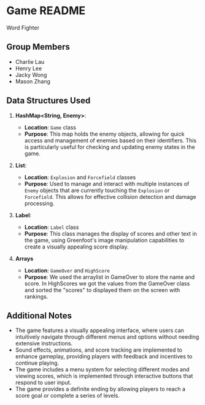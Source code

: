 # Game README
Word Fighter

## Group Members
- Charlie Lau
- Henry Lee
- Jacky Wong
- Mason Zhang

## Data Structures Used

1. **HashMap<String, Enemy>**: 
   - **Location**: `Game` class
   - **Purpose**: This map holds the enemy objects, allowing for quick access and management of enemies based on their identifiers. This is particularly useful for checking and updating enemy states in the game.

2. **List<Enemy>**: 
   - **Location**: `Explosion` and `Forcefield` classes
   - **Purpose**: Used to manage and interact with multiple instances of `Enemy` objects that are currently touching the `Explosion` or `Forcefield`. This allows for effective collision detection and damage processing.

3. **Label**: 
   - **Location**: `Label` class
   - **Purpose**: This class manages the display of scores and other text in the game, using Greenfoot's image manipulation capabilities to create a visually appealing score display.
4. **Arrays**
   - **Location**: `GameOver` and `HighScore`
   - **Purpose**: We used the arraylist in GameOver to store the name and score. In HighScores we got the values from the GameOver class and sorted the "scores" to displayed them on the screen with rankings. 
   
## Additional Notes
- The game features a visually appealing interface, where users can intuitively navigate through different menus and options without needing extensive instructions.
- Sound effects, animations, and score tracking are implemented to enhance gameplay, providing players with feedback and incentives to continue playing.
- The game includes a menu system for selecting different modes and viewing scores, which is implemented through interactive buttons that respond to user input.
- The game provides a definite ending by allowing players to reach a score goal or complete a series of levels.


